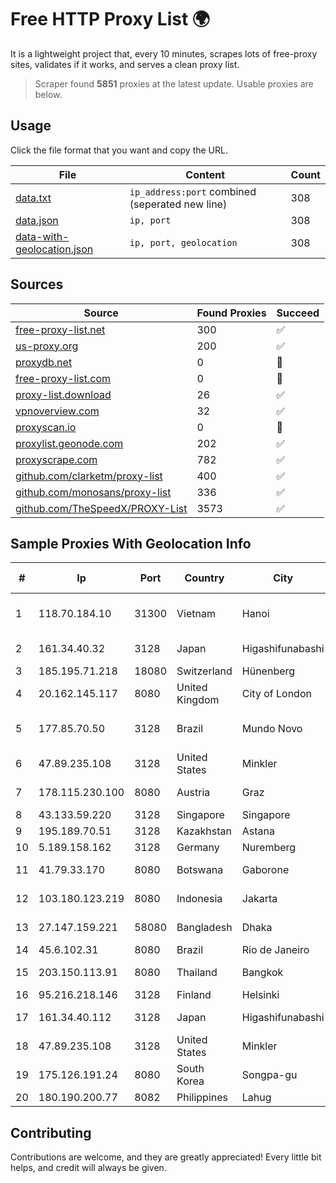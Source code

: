 
# Free HTTP Proxy List 🌍

It is a lightweight project that, every 10 minutes, scrapes lots of free-proxy sites, validates if it works, and serves a clean proxy list.


> Scraper found **5851** proxies at the latest update. Usable proxies are below.

## Usage

Click the file format that you want and copy the URL.


|File|Content|Count|
|----|-------|-----|
|[data.txt](https://raw.githubusercontent.com/themiralay/Proxy-List-World/master/data.txt)|`ip_address:port` combined (seperated new line)|308|
|[data.json](https://raw.githubusercontent.com/themiralay/Proxy-List-World/master/data.json)|`ip, port`|308|
|[data-with-geolocation.json](https://raw.githubusercontent.com/themiralay/Proxy-List-World/master/data-with-geolocation.json)|`ip, port, geolocation`|308|

## Sources

|Source|Found Proxies|Succeed|
|------|-------------|-------|
|[free-proxy-list.net](https://free-proxy-list.net)|300|✅|
|[us-proxy.org](https://www.us-proxy.org)|200|✅|
|[proxydb.net](http://proxydb.net)|0|🚫|
|[free-proxy-list.com](https://free-proxy-list.com/?page=&port=&type%5B%5D=http&type%5B%5D=https&up_time=0&search=Search)|0|🚫|
|[proxy-list.download](https://www.proxy-list.download/HTTP)|26|✅|
|[vpnoverview.com](https://vpnoverview.com/privacy/anonymous-browsing/free-proxy-servers)|32|✅|
|[proxyscan.io](https://www.proxyscan.io)|0|🚫|
|[proxylist.geonode.com](https://proxylist.geonode.com/api/proxy-list?limit=300&page=1&sort_by=lastChecked&sort_type=desc&protocols=http,https)|202|✅|
|[proxyscrape.com](https://api.proxyscrape.com/v2/?request=displayproxies&protocol=http&timeout=10000&country=all&ssl=all&anonymity=all)|782|✅|
|[github.com/clarketm/proxy-list](https://raw.githubusercontent.com/clarketm/proxy-list/master/proxy-list-raw.txt)|400|✅|
|[github.com/monosans/proxy-list](https://raw.githubusercontent.com/monosans/proxy-list/main/proxies/http.txt)|336|✅|
|[github.com/TheSpeedX/PROXY-List](https://raw.githubusercontent.com/TheSpeedX/PROXY-List/master/http.txt)|3573|✅|


## Sample Proxies With Geolocation Info

|#|Ip|Port|Country|City|Internet Service Provider|
|-|--|----|-------|----|-------------------------|
|1|118.70.184.10|31300|Vietnam|Hanoi|Vietnam Internet Network Information Center|
|2|161.34.40.32|3128|Japan|Higashifunabashi|NTT PC Communications, Inc.|
|3|185.195.71.218|18080|Switzerland|Hünenberg|Datasource AG|
|4|20.162.145.117|8080|United Kingdom|City of London|Microsoft Corporation|
|5|177.85.70.50|3128|Brazil|Mundo Novo|ASE TELECOMUNICAÇÕES LTDA ME|
|6|47.89.235.108|3128|United States|Minkler|Alibaba.com LLC|
|7|178.115.230.100|8080|Austria|Graz|customers with static IP|
|8|43.133.59.220|3128|Singapore|Singapore|Aceville Pte.ltd|
|9|195.189.70.51|3128|Kazakhstan|Astana|CTC ASTANA LTD|
|10|5.189.158.162|3128|Germany|Nuremberg|Contabo GmbH|
|11|41.79.33.170|8080|Botswana|Gaborone|Electro Metic Enterprises PTY LTD|
|12|103.180.123.219|8080|Indonesia|Jakarta|PT Indo Telemedia Solusi|
|13|27.147.159.221|58080|Bangladesh|Dhaka|Link3 Technologies Limited|
|14|45.6.102.31|8080|Brazil|Rio de Janeiro|Golden Link|
|15|203.150.113.91|8080|Thailand|Bangkok|Internet Thailand Company Ltd.|
|16|95.216.218.146|3128|Finland|Helsinki|Hetzner Online GmbH|
|17|161.34.40.112|3128|Japan|Higashifunabashi|NTT PC Communications, Inc.|
|18|47.89.235.108|3128|United States|Minkler|Alibaba.com LLC|
|19|175.126.191.24|8080|South Korea|Songpa-gu|SK Broadband Co Ltd|
|20|180.190.200.77|8082|Philippines|Lahug|Globe Telecom|



## Contributing

Contributions are welcome, and they are greatly appreciated! Every
little bit helps, and credit will always be given.

